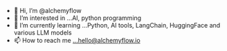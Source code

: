 - 👋 Hi, I’m @alchemyflow
- 👀 I’m interested in ...AI, python programming
- 🌱 I’m currently learning ...Python, AI tools, LangChain, HuggingFace and various LLM models
- 📫 How to reach me ...hello@alchemyflow.io

<!---
alchemyflow/alchemyflow is a ✨ special ✨ repository because its `README.md` (this file) appears on your GitHub profile.
You can click the Preview link to take a look at your changes.
--->
